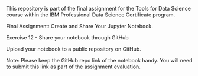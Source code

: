 This repository is part of the final assignment for the Tools for Data Science course within the IBM Professional Data Science Certificate program.

Final Assignment: Create and Share Your Jupyter Notebook.

Exercise 12 - Share your notebook through GitHub

Upload your notebook to a public repository on GitHub.

Note: Please keep the GitHub repo link of the notebook handy.
You will need to submit this link as part of the assignment evaluation.
